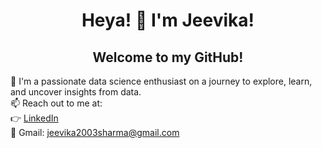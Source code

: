 <div align="center">
    <h1>Heya! 👋 I'm Jeevika!</h1>
    <h2>Welcome to my GitHub!</h2>
</div>

🌱 I'm a passionate data science enthusiast on a journey to explore, learn, and uncover insights from data.<br>
📫 Reach out to me at:<br>
   👉 [LinkedIn](https://www.linkedin.com/in/jeevika2003sharma/)<br>
   📧 Gmail: [jeevika2003sharma@gmail.com](mailto:jeevika2003sharma@gmail.com)

<!---
JeevikaSharma/JeevikaSharma is a ✨ special ✨ repository because its `README.md` (this file) appears on your GitHub profile.
You can click the Preview link to take a look at your changes.
--->
